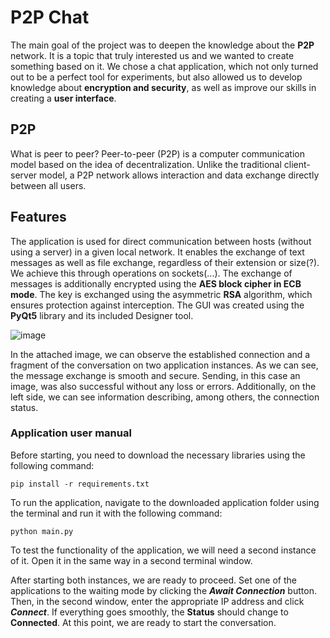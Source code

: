 # P2P Chat
The main goal of the project was to deepen the knowledge about the **P2P** network. It is a topic that truly interested us and we wanted to create something based on it. We chose a chat application, which not only turned out to be a perfect tool for experiments, but also allowed us to develop knowledge about **encryption and security**, as well as improve our skills in creating a **user interface**.

## P2P
What is peer to peer?
Peer-to-peer (P2P) is a computer communication model based on the idea of decentralization. Unlike the traditional client-server model, a P2P network allows interaction and data exchange directly between all users.

## Features
The application is used for direct communication between hosts (without using a server) in a given local network. It enables the exchange of text messages as well as file exchange, regardless of their extension or size(?). We achieve this through operations on sockets(...). The exchange of messages is additionally encrypted using the **AES block cipher in ECB mode**. The key is exchanged using the asymmetric **RSA** algorithm, which ensures protection against interception. The GUI was created using the **PyQt5** library and its included Designer tool.

![image](https://github.com/Nemezjusz/Chat-P2P/assets/50834734/1a6b0313-d7ea-42d4-91e7-968f87e4c063)

In the attached image, we can observe the established connection and a fragment of the conversation on two application instances. As we can see, the message exchange is smooth and secure. Sending, in this case an image, was also successful without any loss or errors. Additionally, on the left side, we can see information describing, among others, the connection status.

### Application user manual
Before starting, you need to download the necessary libraries using the following command:
```console
pip install -r requirements.txt
```
To run the application, navigate to the downloaded application folder using the terminal and run it with the following command:
```console
python main.py
```
To test the functionality of the application, we will need a second instance of it. Open it in the same way in a second terminal window.

After starting both instances, we are ready to proceed. Set one of the applications to the waiting mode by clicking the ***Await Connection*** button. Then, in the second window, enter the appropriate IP address and click ***Connect***. If everything goes smoothly, the **Status** should change to **Connected**. At this point, we are ready to start the conversation.